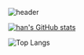 ![header](https://capsule-render.vercel.app/api?type=waving&color=gradient&height=300&section=header&text=Han's%20Github!&fontSize=90)


[![han's GitHub stats](https://github-readme-stats.vercel.app/api?username=lxxhanx&theme=radical)](https://github.com/anuraghazra/github-readme-stats)


![Top Langs](https://github-readme-stats.vercel.app/api/top-langs/?username=lxxhanx&layout=compact)
